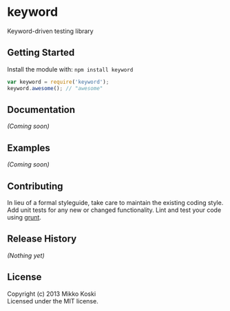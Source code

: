 # keyword

Keyword-driven testing library

## Getting Started
Install the module with: `npm install keyword`

```javascript
var keyword = require('keyword');
keyword.awesome(); // "awesome"
```

## Documentation
_(Coming soon)_

## Examples
_(Coming soon)_

## Contributing
In lieu of a formal styleguide, take care to maintain the existing coding style. Add unit tests for any new or changed functionality. Lint and test your code using [grunt](https://github.com/cowboy/grunt).

## Release History
_(Nothing yet)_

## License
Copyright (c) 2013 Mikko Koski  
Licensed under the MIT license.
